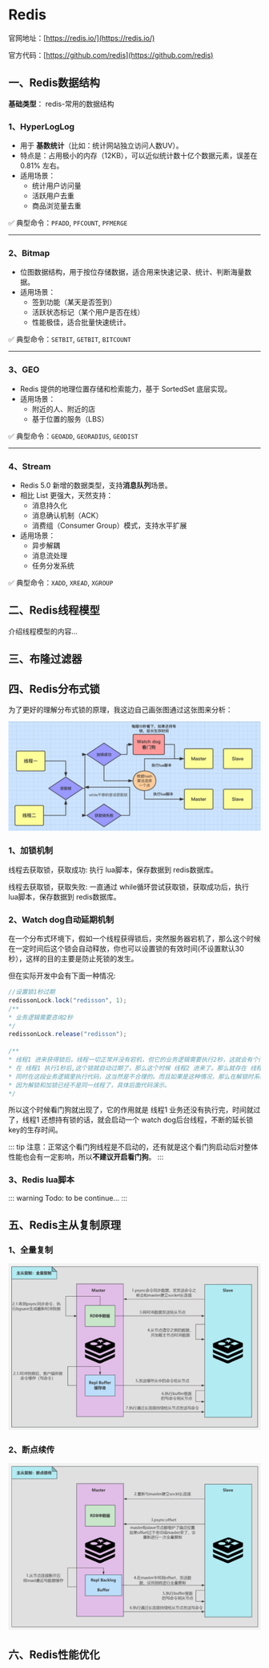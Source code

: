 # Redis

官网地址：[https://redis.io/](https://redis.io/)

官方代码：[https://github.com/redis](https://github.com/redis)

## 一、Redis数据结构

**基础类型**： <RouteLink to="/interview/2_cache.md#六、redis-的常用数据结构有哪些">redis-常用的数据结构</RouteLink>

### 1、HyperLogLog

- 用于 **基数统计**（比如：统计网站独立访问人数UV）。
- 特点是：占用极小的内存（12KB），可以近似统计数十亿个数据元素，误差在 0.81% 左右。
- 适用场景：
    - 统计用户访问量
    - 活跃用户去重
    - 商品浏览量去重

✅ 典型命令：`PFADD`, `PFCOUNT`, `PFMERGE`

---

### 2、Bitmap

- 位图数据结构，用于按位存储数据，适合用来快速记录、统计、判断海量数据。
- 适用场景：
    - 签到功能（某天是否签到）
    - 活跃状态标记（某个用户是否在线）
    - 性能极佳，适合批量快速统计。

✅ 典型命令：`SETBIT`, `GETBIT`, `BITCOUNT`

---

### 3、GEO

- Redis 提供的地理位置存储和检索能力，基于 SortedSet 底层实现。
- 适用场景：
    - 附近的人、附近的店
    - 基于位置的服务（LBS）

✅ 典型命令：`GEOADD`, `GEORADIUS`, `GEODIST`

---

### 4、Stream

- Redis 5.0 新增的数据类型，支持**消息队列**场景。
- 相比 List 更强大，天然支持：
    - 消息持久化
    - 消息确认机制（ACK）
    - 消费组（Consumer Group）模式，支持水平扩展
- 适用场景：
    - 异步解耦
    - 消息流处理
    - 任务分发系统

✅ 典型命令：`XADD`, `XREAD`, `XGROUP`


## 二、Redis线程模型

介绍线程模型的内容...

## 三、布隆过滤器

## 四、Redis分布式锁

为了更好的理解分布式锁的原理，我这边自己画张图通过这张图来分析：

![img.png](../assets/cache/redis_distribute_lock.png)

### 1、加锁机制
线程去获取锁，获取成功: 执行 lua脚本，保存数据到 redis数据库。

线程去获取锁，获取失败: 一直通过 while循环尝试获取锁，获取成功后，执行 lua脚本，保存数据到 redis数据库。

### 2、Watch dog自动延期机制
在一个分布式环境下，假如一个线程获得锁后，突然服务器宕机了，那么这个时候在一定时间后这个锁会自动释放，你也可以设置锁的有效时间(不设置默认30秒），这样的目的主要是防止死锁的发生。

但在实际开发中会有下面一种情况:

```java
//设置锁1秒过期
redissonLock.lock("redisson", 1);
/**
* 业务逻辑需要咨询2秒
*/
redissonLock.release("redisson");

/**
* 线程1 进来获得锁后，线程一切正常并没有宕机，但它的业务逻辑需要执行2秒，这就会有个问题，
* 在 线程1 执行1秒后,这个锁就自动过期了，那么这个时候 线程2 进来了。那么就存在 线程1和线程2 
* 同时在这段业务逻辑里执行代码，这当然是不合理的。而且如果是这种情况，那么在解锁时系统会抛异常，
* 因为解锁和加锁已经不是同一线程了，具体后面代码演示。
*/
```
所以这个时候看门狗就出现了，它的作用就是 线程1 业务还没有执行完，时间就过了，线程1 还想持有锁的话，就会启动一个 watch dog后台线程，不断的延长锁 key的生存时间。

::: tip
注意：正常这个看门狗线程是不启动的，还有就是这个看门狗启动后对整体性能也会有一定影响，所以**不建议开启看门狗**。
:::

### 3、Redis lua脚本

::: warning
Todo: to be continue...
:::


## 五、Redis主从复制原理

### 1、全量复制

![img.png](../assets/cache/all_copy.png)

### 2、断点续传

![img_1.png](../assets/cache/continue_copy.png)

## 六、Redis性能优化

